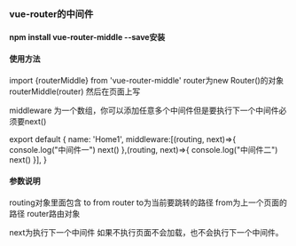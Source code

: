 ### vue-router的中间件
#### npm install vue-router-middle --save安装
#### 使用方法
import {routerMiddle} from 'vue-router-middle'
router为new Router()的对象
routerMiddle(router)
然后在页面上写

middleware 为一个数组，你可以添加任意多个中间件但是要执行下一个中间件必须要next()

export default {
  name: 'Home1',
  middleware:[(routing, next)=>{
    console.log("中间件一")
    next()
  },(routing, next)=>{
     console.log("中间件二")
    next()
  }],
}


#### 参数说明
routing对象里面包含 to from router 
to为当前要跳转的路径
from为上一个页面的路径
router路由对象

next为执行下一个中间件 如果不执行页面不会加载，也不会执行下一个中间件。

